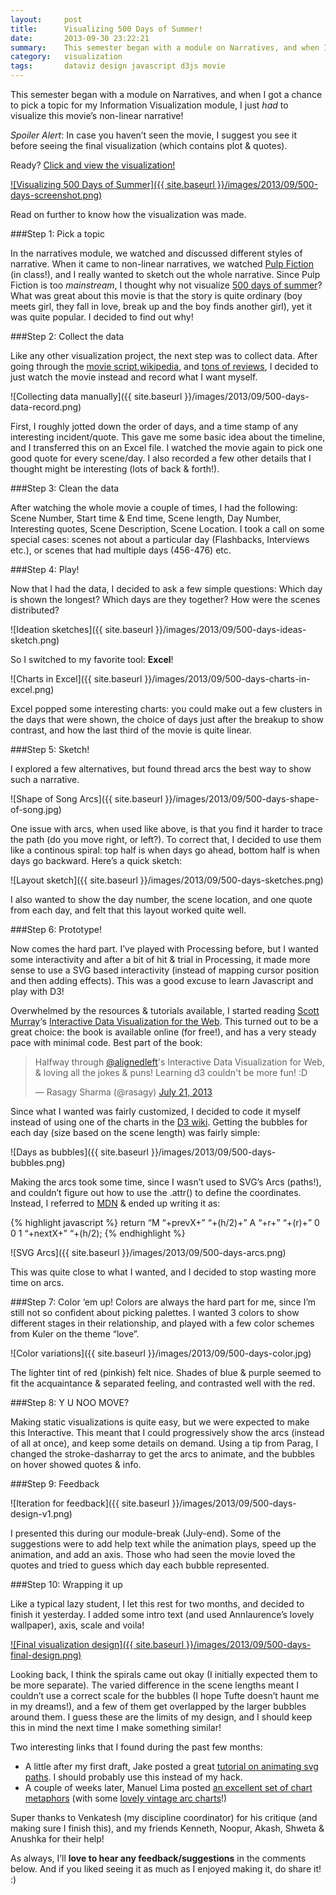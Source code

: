```yaml
---
layout:     post
title:      Visualizing 500 Days of Summer!
date:       2013-09-30 23:22:21
summary:    This semester began with a module on Narratives, and when I got a chance to pick a topic for my Information Visualization module, I just had to visualize this movie’s non-linear narrative!
category:   visualization
tags:       dataviz design javascript d3js movie 
---
```


This semester began with a module on Narratives, and when I got a chance to pick a topic for my Information Visualization module, I just _had_ to visualize this movie’s non-linear narrative! 

*Spoiler Alert*: In case you haven’t seen the movie, I suggest you see it before seeing the final visualization (which contains plot & quotes).

Ready? [Click and view the visualization!](http://bit.ly/500DaysViz)

[![Visualizing 500 Days of Summer]({{ site.baseurl }}/images/2013/09/500-days-screenshot.png)](http://bit.ly/500DaysViz)
 
Read on further to know how the visualization was made.

###Step 1: Pick a topic

In the narratives module, we watched and discussed different styles of narrative. When it came to non-linear narratives, we watched [Pulp Fiction](http://www.imdb.com/title/tt0110912/) (in class!), and I really wanted to sketch out the whole narrative. Since Pulp Fiction is too _mainstream_, I thought why not visualize [500 days of summer](http://www.imdb.com/title/tt1022603/)? What was great about this movie is that the story is quite ordinary (boy meets girl, they fall in love, break up and the boy finds another girl), yet it was quite popular. I decided to find out why!

###Step 2: Collect the data

Like any other visualization project, the next step was to collect data. After going through the [movie script](http://www.imsdb.com/scripts/500-Days-of-Summer.html),[wikipedia](http://en.wikipedia.org/wiki/(500)_Days_of_Summer), and [tons of reviews](http://www.agonybooth.com/recaps/500_Days_of_Summer_2009.aspx), I decided to just watch the movie instead and record what I want myself.

![Collecting data manually]({{ site.baseurl }}/images/2013/09/500-days-data-record.png)

First, I roughly jotted down the order of days, and a time stamp of any interesting incident/quote. This gave me some basic idea about the timeline, and I transferred this on an Excel file. I watched the movie again to pick one good quote for every scene/day. I also recorded a few other details that I thought might be interesting (lots of back & forth!).

###Step 3: Clean the data

After watching the whole movie a couple of times, I had the following: Scene Number, Start time & End time, Scene length, Day Number, Interesting quotes, Scene Description, Scene Location. I took a call on some special cases: scenes not about a particular day (Flashbacks, Interviews etc.), or scenes that had multiple days (456-476) etc.

###Step 4: Play!

Now that I had the data, I decided to ask a few simple questions: Which day is shown the longest? Which days are they together? How were the scenes distributed?
 
![Ideation sketches]({{ site.baseurl }}/images/2013/09/500-days-ideas-sketch.png)

So I switched to my favorite tool: **Excel**!

![Charts in Excel]({{ site.baseurl }}/images/2013/09/500-days-charts-in-excel.png)

Excel popped some interesting charts: you could make out a few clusters in the days that were shown, the choice of days just after the breakup to show contrast, and how the last third of the movie is quite linear.

###Step 5: Sketch!

I explored a few alternatives, but found thread arcs the best way to show such a narrative.

![Shape of Song Arcs]({{ site.baseurl }}/images/2013/09/500-days-shape-of-song.jpg)

One issue with arcs, when used like above, is that you find it harder to trace the path (do you move right, or left?). To correct that, I decided to use them like a continous spiral: top half is when days go ahead, bottom half is when days go backward. Here’s a quick sketch:

![Layout sketch]({{ site.baseurl }}/images/2013/09/500-days-sketches.png)

I also wanted to show the day number, the scene location, and one quote from each day, and felt that this layout worked quite well.

###Step 6: Prototype!

Now comes the hard part. I’ve played with Processing before, but I wanted some interactivity and after a bit of hit & trial in Processing, it made more sense to use a SVG based interactivity (instead of mapping cursor position and then adding effects). This was a good excuse to learn Javascript and play with D3!

Overwhelmed by the resources & tutorials available, I started reading [Scott Murray](https://twitter.com/alignedleft)‘s [Interactive Data Visualization for the Web](http://chimera.labs.oreilly.com/books/1230000000345/). This turned out to be a great choice: the book is available online (for free!), and has a very steady pace with minimal code. Best part of the book:

<blockquote class="twitter-tweet" lang="en"><p>Halfway through <a href="https://twitter.com/alignedleft">@alignedleft</a>&#39;s Interactive Data Visualization for Web, &amp; loving all the jokes &amp; puns! Learning d3 couldn&#39;t be more fun! :D</p>&mdash; Rasagy Sharma (@rasagy) <a href="https://twitter.com/rasagy/status/358960635591147521">July 21, 2013</a></blockquote>

Since what I wanted was fairly customized, I decided to code it myself instead of using one of the charts in the [D3 wiki](https://github.com/mbostock/d3/wiki/Gallery). Getting the bubbles for each day (size based on the scene length) was fairly simple:

![Days as bubbles]({{ site.baseurl }}/images/2013/09/500-days-bubbles.png)

Making the arcs took some time, since I wasn’t used to SVG’s Arcs (paths!), and couldn’t figure out how to use the .attr() to define the coordinates. Instead, I referred to [MDN](https://developer.mozilla.org/en-US/docs/Web/SVG/Tutorial/Fills_and_Strokes) & ended up writing it as:

{% highlight javascript %}
return “M “+prevX+” “+(h/2)+” A “+r+” “+(r)+” 0 0 1 “+nextX+” “+(h/2);
{% endhighlight %}

![SVG Arcs]({{ site.baseurl }}/images/2013/09/500-days-arcs.png)

This was quite close to what I wanted, and I decided to stop wasting more time on arcs.

###Step 7: Color ‘em up!
Colors are always the hard part for me, since I’m still not so confident about picking palettes. I wanted 3 colors to show different stages in their relationship, and played with a few color schemes from Kuler on the theme “love”.

![Color variations]({{ site.baseurl }}/images/2013/09/500-days-color.jpg)

The lighter tint of red (pinkish) felt nice. Shades of blue & purple seemed to fit the acquaintance & separated feeling, and contrasted well with the red.

###Step 8: Y U NOO MOVE?

Making static visualizations is quite easy, but we were expected to make this Interactive. This meant that I could progressively show the arcs (instead of all at once), and keep some details on demand. Using a tip from Parag, I changed the stroke-dasharray to get the arcs to animate, and the bubbles on hover showed quotes & info.

###Step 9: Feedback

![Iteration for feedback]({{ site.baseurl }}/images/2013/09/500-days-design-v1.png)

I presented this during our module-break (July-end). Some of the suggestions were to add help text while the animation plays, speed up the animation, and add an axis. Those who had seen the movie loved the quotes and tried to guess which day each bubble represented.

###Step 10: Wrapping it up

Like a typical lazy student, I let this rest for two months, and decided to finish it yesterday. I added some intro text (and used Annlaurence’s lovely wallpaper), axis, scale and voila!

[![Final visualization design]({{ site.baseurl }}/images/2013/09/500-days-final-design.png)](http://bit.ly/500DaysViz)

Looking back, I think the spirals came out okay (I initially expected them to be more separate). The varied difference in the scene lengths meant I couldn’t use a correct scale for the bubbles (I hope Tufte doesn’t haunt me in my dreams!), and a few of them get overlapped by the larger bubbles around them. I guess these are the limits of my design, and I should keep this in mind the next time I make something similar!

Two interesting links that I found during the past few months:

-  A little after my first draft, Jake posted a great [tutorial on animating svg paths](http://jakearchibald.com/2013/animated-line-drawing-svg/). I should probably use this instead of my hack.
-  A couple of weeks later, Manuel Lima posted [an excellent set of chart metaphors](http://www.visualcomplexity.com/vc/blog/?p=1159) (with some [lovely vintage arc charts](http://www.visualcomplexity.com/vc/blog/uploads/2013/06/ancient_a3.jpg)!)

Super thanks to Venkatesh (my discipline coordinator) for his critique (and making sure I finish this), and my friends Kenneth, Noopur, Akash, Shweta & Anushka for their help!

As always, I’ll **love to hear any feedback/suggestions** in the comments below. And if you liked seeing it as much as I enjoyed making it, do share it! :)

<script async src="//platform.twitter.com/widgets.js" charset="utf-8"></script>